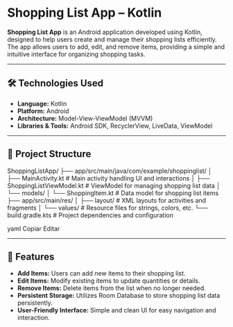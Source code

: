 # Shopping List App – Kotlin

**Shopping List App** is an Android application developed using Kotlin, designed to help users create and manage their shopping lists efficiently. The app allows users to add, edit, and remove items, providing a simple and intuitive interface for organizing shopping tasks.

---

## 🛠️ Technologies Used

- **Language:** Kotlin
- **Platform:** Android
- **Architecture:** Model-View-ViewModel (MVVM)
- **Libraries & Tools:** Android SDK, RecyclerView, LiveData, ViewModel

---

## 📂 Project Structure

ShoppingListApp/
├── app/src/main/java/com/example/shoppinglist/
│ ├── MainActivity.kt # Main activity handling UI and interactions
│ ├── ShoppingListViewModel.kt # ViewModel for managing shopping list data
│ └── models/
│ └── ShoppingItem.kt # Data model for shopping list items
├── app/src/main/res/
│ ├── layout/ # XML layouts for activities and fragments
│ └── values/ # Resource files for strings, colors, etc.
└── build.gradle.kts # Project dependencies and configuration

yaml
Copiar
Editar

---

## 🚀 Features

- **Add Items:** Users can add new items to their shopping list.
- **Edit Items:** Modify existing items to update quantities or details.
- **Remove Items:** Delete items from the list when no longer needed.
- **Persistent Storage:** Utilizes Room Database to store shopping list data persistently.
- **User-Friendly Interface:** Simple and clean UI for easy navigation and interaction.
